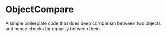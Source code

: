 # ObjectCompare

A simple boilerplate code that does deep comparism between two objects and hence checks for equality between them.
